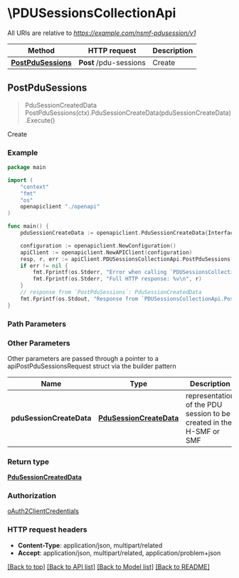 # \PDUSessionsCollectionApi

All URIs are relative to *https://example.com/nsmf-pdusession/v1*

Method | HTTP request | Description
------------- | ------------- | -------------
[**PostPduSessions**](PDUSessionsCollectionApi.md#PostPduSessions) | **Post** /pdu-sessions | Create



## PostPduSessions

> PduSessionCreatedData PostPduSessions(ctx).PduSessionCreateData(pduSessionCreateData).Execute()

Create

### Example

```go
package main

import (
    "context"
    "fmt"
    "os"
    openapiclient "./openapi"
)

func main() {
    pduSessionCreateData := openapiclient.PduSessionCreateData{Interface{}: new(interface{})} // PduSessionCreateData | representation of the PDU session to be created in the H-SMF or SMF

    configuration := openapiclient.NewConfiguration()
    apiClient := openapiclient.NewAPIClient(configuration)
    resp, r, err := apiClient.PDUSessionsCollectionApi.PostPduSessions(context.Background()).PduSessionCreateData(pduSessionCreateData).Execute()
    if err != nil {
        fmt.Fprintf(os.Stderr, "Error when calling `PDUSessionsCollectionApi.PostPduSessions``: %v\n", err)
        fmt.Fprintf(os.Stderr, "Full HTTP response: %v\n", r)
    }
    // response from `PostPduSessions`: PduSessionCreatedData
    fmt.Fprintf(os.Stdout, "Response from `PDUSessionsCollectionApi.PostPduSessions`: %v\n", resp)
}
```

### Path Parameters



### Other Parameters

Other parameters are passed through a pointer to a apiPostPduSessionsRequest struct via the builder pattern


Name | Type | Description  | Notes
------------- | ------------- | ------------- | -------------
 **pduSessionCreateData** | [**PduSessionCreateData**](PduSessionCreateData.md) | representation of the PDU session to be created in the H-SMF or SMF | 

### Return type

[**PduSessionCreatedData**](PduSessionCreatedData.md)

### Authorization

[oAuth2ClientCredentials](../README.md#oAuth2ClientCredentials)

### HTTP request headers

- **Content-Type**: application/json, multipart/related
- **Accept**: application/json, multipart/related, application/problem+json

[[Back to top]](#) [[Back to API list]](../README.md#documentation-for-api-endpoints)
[[Back to Model list]](../README.md#documentation-for-models)
[[Back to README]](../README.md)

